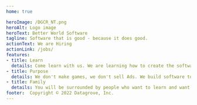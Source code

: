 ```yaml
---
home: true

heroImage: /DGCR_NT.png
heroAlt: Logo image
heroText: Better World Software
tagline: Software that is good - because it does good.
actionText: We are Hiring
actionLink: /jobs/
features:
- title: Learn
  details: Come learn with us. We are learning how to create the software that the world needs right now.
- title: Purpose
  details: We don't make games, we don't sell Ads. We build software to create the world we want to live in.
- title: Family
  details: You will be surrounded by people who want to learn and want to serve, just like you!
footer:  Copyright © 2022 Datagrove, Inc.
---
```


<!-- [We are Hiring]([9b3243b]/jobs/) -->
